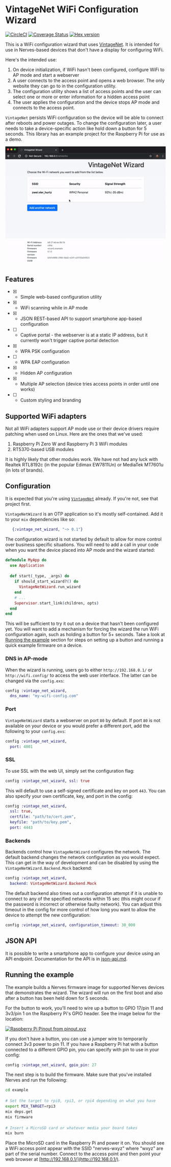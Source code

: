 # VintageNet WiFi Configuration Wizard

[![CircleCI](https://circleci.com/gh/nerves-networking/vintage_net_wizard.svg?style=svg)](https://circleci.com/gh/nerves-networking/vintage_net_wizard)
[![Coverage Status](https://coveralls.io/repos/github/nerves-networking/vintage_net_wizard/badge.svg?branch=master)](https://coveralls.io/github/nerves-networking/vintage_net_wizard?branch=master)
[![Hex version](https://img.shields.io/hexpm/v/vintage_net_wizard.svg "Hex version")](https://hex.pm/packages/vintage_net_wizard)

This is a WiFi configuration wizard that uses
[VintageNet](https://github.com/nerves-networking/vintage_net). It is intended
for use in Nerves-based devices that don't have a display for configuring WiFi.

Here's the intended use:

1. On device initialization, if WiFi hasn't been configured, configure WiFi to
   AP mode and start a webserver
2. A user connects to the access point and opens a web browser. The only
   website they can go to in the configuration utility.
3. The configuration utility shows a list of access points and the user can
   select one or more or enter information for a hidden access point
4. The user applies the configuration and the device stops AP mode and connects
   to the access point.

`VintageNet` persists WiFi configuration so the device will be able to connect
after reboots and power outages. To change the configuration later, a user needs
to take a device-specific action like hold down a button for 5 seconds. This
library has an example project for the Raspberry Pi for use as a demo.

![see it in action](assets/vintage_net_wizard.gif)

## Features

* [x] - Simple web-based configuration utility
* [x] - WiFi scanning while in AP mode
* [x] - JSON REST-based API to support smartphone app-based configuration
* [ ] - Captive portal - the webserver is at a static IP address, but it
  currently won't trigger captive portal detection
* [x] - WPA PSK configuration
* [ ] - WPA EAP configuration
* [x] - Hidden AP configuration
* [x] - Multiple AP selection (device tries access points in order until one
  works)
* [ ] - Custom styling and branding

## Supported WiFi adapters

Not all WiFi adapters support AP mode use or their device drivers require
patching when used on Linux. Here are the ones that we've used:

1. Raspberry Pi Zero W and Raspberry Pi 3 WiFi modules
2. RT5370-based USB modules

It is highly likely that other modules work. We have not had any luck with
Realtek RTL8192c (in the popular Edimax EW7811Un) or MediaTek MT7601u (in lots
of brands).

## Configuration

It is expected that you're using
[`VintageNet`](https://github.com/nerves-networking/vintage_net) already. If
you're not, see that project first.

`VintageNetWizard` is an OTP application so it's mostly self-contained. Add it
to your `mix` dependencies like so:

```elixir
   {:vintage_net_wizard, "~> 0.1"}
```

The configuration wizard is not started by default to allow for more control
over business specific situations. You will need to add a call in your code
when you want the device placed into AP mode and the wizard started:

```elixir
defmodule MyApp do
  use Application

  def start(_type, _args) do
    if should_start_wizard?() do
      VintageNetWizard.run_wizard
    end
    # ...
    Supervisor.start_link(children, opts)
  end
end
```

This will be sufficient to try it out on a device that hasn't been configured
yet. You will want to add a mechanism for forcing the wizard the run WiFi
configuration again, such as holding a button for 5+ seconds. Take a look at
[Running the example](#running-the-example) section for steps on setting up
a button and running a quick example firmware on a device.

### DNS in AP-mode

When the wizard is running, users go to either `http://192.168.0.1/` or
`http://wifi.config/` to access the web user interface. The latter can be
changed via the `config.exs`:

```elixir
config :vintage_net_wizard,
  dns_name: "my-wifi-config.com"
```

### Port

`VintageNetWizard` starts a webserver on port `80` by default. If port `80` is
not available on your device or you would prefer a different port, add the
following to your `config.exs`:

```elixir
config :vintage_net_wizard,
  port: 4001
```

### SSL

To use SSL with the web UI, simply set the configuration flag:

```elixir
config :vintage_net_wizard, ssl: true
```

This will default to use a self-signed certificate and key on port `443`.
You can also specify your own certificate, key, and port in the config:

```elixir
config :vintage_net_wizard,
  ssl: true,
  certfile: "path/to/cert.pem",
  keyfile: "path/to/key.pem",
  port: 4443
```

### Backends

Backends control how `VintageNetWizard` configures the network. The default
backend changes the network configuration as you would expect. This can get in
the way of development and can be disabled by using the
`VintageNetWizard.Backend.Mock` backend:

```elixir
config :vintage_net_wizard,
  backend: VintageNetWizard.Backend.Mock
```

The default backend also times out a configuration attempt if it is unable
to connect to any of the specified networks within 15 sec (this might
occur if the password is incorrect or otherwise faulty network). You can
adjust this timeout in the config for more control of how long you want
to allow the device to attempt the new configuration:

```elixir
config :vintage_net_wizard, configuration_timeout: 30_000
```

## JSON API

It is possible to write a smartphone app to configure your device using an API
endpoint. Documentation for the API is in [json-api.md](json-api.md).

## Running the example

The example builds a Nerves firmware image for supported Nerves devices
 that demonstrates the wizard. The wizard will run on
the first boot and also after a button has been held down for 5 seconds.

For the button to work, you'll need to wire up a button to GPIO 17/pin 11 and
3v3/pin 1 on the Raspberry Pi's GPIO header. See the image below for the
location:

[![Raspberry Pi Pinout from pinout.xyz](assets/pinout-xyz.png)](https://pinout.xyz/#)

If you don't have a button, you can use a jumper wire to temporarily connect 3v3
power to pin 11. If you have a Raspberry Pi hat with a button connected to a
different GPIO pin, you can specify with pin to use in your config:

```elixir
config :vintage_net_wizard, gpio_pin: 27
```

The next step is to build the firmware. Make sure that you've installed Nerves
and run the following:

```sh
cd example

# Set the target to rpi0, rpi3, or rpi4 depending on what you have
export MIX_TARGET=rpi3
mix deps.get
mix firmware

# Insert a MicroSD card or whatever media your board takes
mix burn
```

Place the MicroSD card in the Raspberry Pi and power it on. You should see a
WiFi access point appear with the SSID "nerves-wxyz" where "wxyz" are part of
the serial number. Connect to the access point and then point your web browser
at [http://192.168.0.1/](http://192.168.0.1/).
